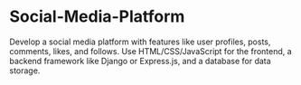 # Social-Media-Platform
Develop a social media platform with features like user profiles, posts, comments, likes, and follows. Use HTML/CSS/JavaScript for the frontend, a backend framework like Django or Express.js, and a database for data storage.

